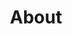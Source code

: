 ---
title: "About"
Description: "Making the Complex Simple and Easy to Understand!"
layout: "about"
---